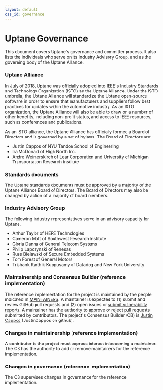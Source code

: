 ```yaml
---
layout: default
css_id: governance
---
```


# Uptane Governance

This document covers Uptane's governance and committer process. It also lists the individuals who serve on its Industry Advisory Group, and as the governing body of the Uptane Alliance.

### Uptane Alliance

In July of 2018, Uptane was officially adopted into IEEE's Industry Standards
and Technology Organization (ISTO) as the Uptane Alliance. Under the ISTO umbrella,
the Uptane Alliance will standardize the Uptane open-source software in order to ensure that manufacturers and suppliers
follow best practices for updates within the automotive industry. As an ISTO
organization, the Uptane Alliance will also be able to draw on a number of other
benefits, including non-profit status, and access to IEEE resources, such as conferences
and publications.

As an ISTO alliance, the Uptane Alliance has officially formed a Board of Directors and is governed by a set of bylaws. The Board of Directors are:

* Justin Cappos of NYU Tandon School of Engineering
* Ira McDonald of High North Inc.
* Andre Weimerskirch of Lear Corporation and University of Michigan
Transportation Research Institute

### Standards documents

The Uptane standards documents must be approved by a majority of the Uptane Alliance Board of Directors. The Board of Directors may also be changed by
action of a majority of board members.

### Industry Advisory Group

The following industry representatives serve in an advisory capacity for Uptane.

* Arthur Taylor of HERE Technologies
* Cameron Mott of Southwest Research Institute
* Gloria Danna of General Telecom Systems
* Philip Lapczynski of Renesas
* Russ Bielawski of Secure Embedded Systems
* Tom Forest of General Motors
* Trishank Karthik Kuppusamy of Datadog and New York University


### Maintainership and Consensus Builder (reference implementation)

The reference implementation for the project is maintained by the people indicated in
[MAINTAINERS](https://uptane.github.io/people.html). A maintainer is expected to (1) submit and review GitHub pull requests and (2) open issues or [submit vulnerability
reports](https://github.com/theupdateframework/tuf#security-issues-and-bugs).
A maintainer has the authority to approve or reject pull requests submitted by
contributors.  The project's Consensus Builder (CB) is
[Justin Cappos](mailto:jcappos@nyu.edu) (JustinCappos on github).

### Changes in maintainership (reference implementation)

A contributor to the project must express interest in becoming a maintainer.
The CB has the authority to add or remove maintainers for the reference
implementation.

### Changes in governance (reference implementation)

The CB supervises changes in governance for the reference implementation.

